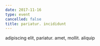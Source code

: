 ```yaml
---
date: 2017-11-16
type: event
cancelled: false
title: pariatur. incididunt
---
```

adipiscing elit, pariatur. amet, mollit. aliquip